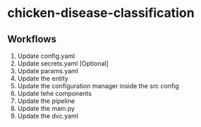 # chicken-disease-classification

## Workflows

1. Update config.yaml
2. Update secrets.yaml [Optional]
3. Update params.yaml
4. Update the entity
5. Update the configuration manager inside the src config
6. Update tehe components
7. Update the pipeline
8. Update the main.py
9. Update the dvc.yaml